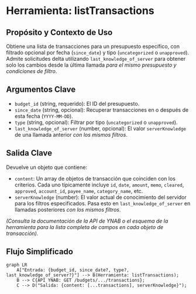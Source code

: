 # Herramienta: listTransactions

## Propósito y Contexto de Uso

Obtiene una lista de transacciones para un presupuesto específico, con filtrado opcional por fecha (`since_date`) y tipo (`uncategorized` o `unapproved`). Admite solicitudes delta utilizando `last_knowledge_of_server` para obtener solo los cambios desde la última llamada *para el mismo presupuesto y condiciones de filtro*.

## Argumentos Clave

*   `budget_id` (string, requerido): El ID del presupuesto.
*   `since_date` (string, opcional): Recuperar transacciones en o después de esta fecha (`YYYY-MM-DD`).
*   `type` (string, opcional): Filtrar por tipo (`uncategorized` o `unapproved`).
*   `last_knowledge_of_server` (number, opcional): El valor `serverKnowledge` de una llamada anterior *con los mismos filtros*.

## Salida Clave

Devuelve un objeto que contiene:

*   `content`: Un array de objetos de transacción que coinciden con los criterios. Cada uno típicamente incluye `id`, `date`, `amount`, `memo`, `cleared`, `approved`, `account_id`, `payee_name`, `category_name`, etc.
*   `serverKnowledge` (number): El valor actual de conocimiento del servidor para los filtros especificados. Pasa esto en `last_knowledge_of_server` en llamadas posteriores *con los mismos filtros*.

*(Consulta la documentación de la API de YNAB o el esquema de la herramienta para la lista completa de campos en cada objeto de transacción).*

## Flujo Simplificado

```mermaid
graph LR
    A["Entrada: {budget_id, since_date?, type?, last_knowledge_of_server?}"] --> B(Herramienta: listTransactions);
    B --> C{API YNAB: GET /budgets/.../transactions};
    C --> D("Salida: {content: [...transactions], serverKnowledge}");
```